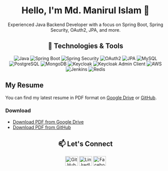 <!-- Header Section -->
<h1 align="center">Hello, I'm Md. Manirul Islam 👋</h1>

<!-- Introduction Section -->
<p align="center">Experienced Java Backend Developer with a focus on Spring Boot, Spring Security, OAuth2, JPA, and more.</p>

<!-- Technologies & Tools Section -->
<h2 align="center">🔧 Technologies & Tools</h2>
<p align="center">
  <img src="https://img.shields.io/badge/Java-ED8B00?style=for-the-badge&logo=java&logoColor=white" alt="Java">
  <img src="https://img.shields.io/badge/Spring%20Boot-6DB33F?style=for-the-badge&logo=spring&logoColor=white" alt="Spring Boot">
  <img src="https://img.shields.io/badge/Spring%20Security-6DB33F?style=for-the-badge&logo=spring&logoColor=white" alt="Spring Security">
  <img src="https://img.shields.io/badge/OAuth2-2E71E5?style=for-the-badge&logo=oauth&logoColor=white" alt="OAuth2">
  <img src="https://img.shields.io/badge/JPA-3E82B6?style=for-the-badge&logo=java&logoColor=white" alt="JPA">
  <img src="https://img.shields.io/badge/MySQL-4479A1?style=for-the-badge&logo=mysql&logoColor=white" alt="MySQL">
  <img src="https://img.shields.io/badge/PostgreSQL-336791?style=for-the-badge&logo=postgresql&logoColor=white" alt="PostgreSQL">
  <img src="https://img.shields.io/badge/MongoDB-47A248?style=for-the-badge&logo=mongodb&logoColor=white" alt="MongoDB">
  <img src="https://img.shields.io/badge/Keycloak-EB2F96?style=for-the-badge&logo=keycloak&logoColor=white" alt="Keycloak">
  <img src="https://img.shields.io/badge/Keycloak%20Admin%20Client-EB2F96?style=for-the-badge&logo=keycloak&logoColor=white" alt="Keycloak Admin Client">
  <img src="https://img.shields.io/badge/AWS-232F3E?style=for-the-badge&logo=amazon-aws&logoColor=white" alt="AWS">
  <img src="https://img.shields.io/badge/Jenkins-D24939?style=for-the-badge&logo=jenkins&logoColor=white" alt="Jenkins">
  <img src="https://img.shields.io/badge/Redis-DC382D?style=for-the-badge&logo=redis&logoColor=white" alt="Redis">
</p>

## My Resume

You can find my latest resume in PDF format on [Google Drive](link_to_google_drive) or [GitHub](link_to_github).

### Download

- <a href="https://drive.google.com/uc?export=download&id=https://drive.google.com/file/d/1zGqF6_WIshB0iQLjrxO7KkgOReQUWlN7/view?usp=sharing" download>Download PDF from Google Drive</a>
- <a href="https://github.com/monircse021/monircse021/raw/main/CV_MOHAMMAD_MANIRUL_ISLAM.pdf" download>Download PDF from GitHub</a>



<!-- Let's Connect Section -->
<h2 align="center">📫 Let's Connect</h2>
<p align="center">
  <a href="https://github.com/monircse021" target="blank"><img align="center" src="https://raw.githubusercontent.com/rahuldkjain/github-profile-readme-generator/master/src/images/icons/Social/github.svg" alt="GitHub" height="30" width="40" /></a>
  <a href="https://www.linkedin.com/in/mohammad-manirul-islam-b74a0066/" target="blank"><img align="center" src="https://raw.githubusercontent.com/rahuldkjain/github-profile-readme-generator/master/src/images/icons/Social/linked-in-alt.svg" alt="LinkedIn" height="30" width="40" /></a>
  <a href="https://www.facebook.com/monir.islam.33" target="blank"><img align="center" src="https://raw.githubusercontent.com/rahuldkjain/github-profile-readme-generator/master/src/images/icons/Social/facebook.svg" alt="Facebook" height="30" width="40" /></a>
</p>


